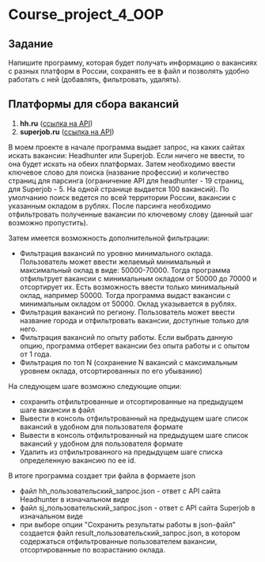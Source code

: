# Course_project_4_OOP
## Задание

Напишите программу, которая будет получать информацию о вакансиях с разных платформ в России, сохранять ее в файл и позволять удобно работать с ней
(добавлять, фильтровать, удалять).

## Платформы для сбора вакансий

1. **hh.ru** ([ссылка на API](https://github.com/hhru/api/blob/master/docs/general.md))
2. **superjob.ru** ([ссылка на API](https://api.superjob.ru/))

В моем проекте в начале программа выдает запрос, на каких сайтах искать вакансии: Headhunter или Superjob. Если ничего не ввести, то она будет искать на обеих платформах. Затем необходимо ввести ключевое слово для поиска (название профессии) и количество страниц для парсинга (ограничение API для headhunter - 19 страниц, для Superjob - 5. На одной странице выдается 100 вакансий). По умолчанию поиск ведется по всей территории России, вакансии с указанным окладом в рублях.
После парсинга необходимо отфильтровать полученные вакансии по ключевому слову (данный шаг возможно пропустить).

Затем имеется возможность дополнительной фильтрации:
- Фильтрация вакансий по уровню минимального оклада. Пользователь может ввести желаемый минимальный и максимальный оклад в виде: 50000-70000. Тогда программа отфильтрует вакансии с минимальным окладом от 50000 до 70000 и отсортирует их. Есть возможность ввести только минимальный оклад, например 50000. Тогда программа выдаст вакансии с минимальным окладом от 50000. Оклад указывается в рублях.
- Фильтрация вакансий по региону. Пользователь может ввести название города и отфильтровать вакансии, доступные только для него.
- Фильтрация вакансий по опыту работы. Если выбрать данную опцию, программа отберет вакансии без опыта работы и с опытом от 1 года.
- Фильтрация по топ N (сохранение N вакансий с максимальным уровнем оклада, отсортированных по его убыванию)

На следующем шаге возможно следующие опции:
- сохранить отфильтрованные и отсортированные на предыдущем шаге вакансии в файл
- Вывести в консоль отфильтрованный на предыдущем шаге список вакансий в удобном для пользователя формате
- Вывести в консоль отфильтрованный на предыдущем шаге список вакансий у удобном для пользователя формате
- Удалить из отфильтрованного на предыдущем шаге списка определенную вакансию по ее id.

В итоге программа создает три файла в формаете json
- файл hh_пользовательский_запрос.json - ответ с API сайта Headhunter в изначальном виде
- файл sj_пользовательский_запрос.json - ответ с API сайта Superjob в изначальном виде
- при выборе опции "Сохранить результаты работы в json-файл" создается файл result_пользовательский_запрос.json, в котором содержаться отфильтрованные пользователем вакансии, отсортированные по возрастанию оклада.
